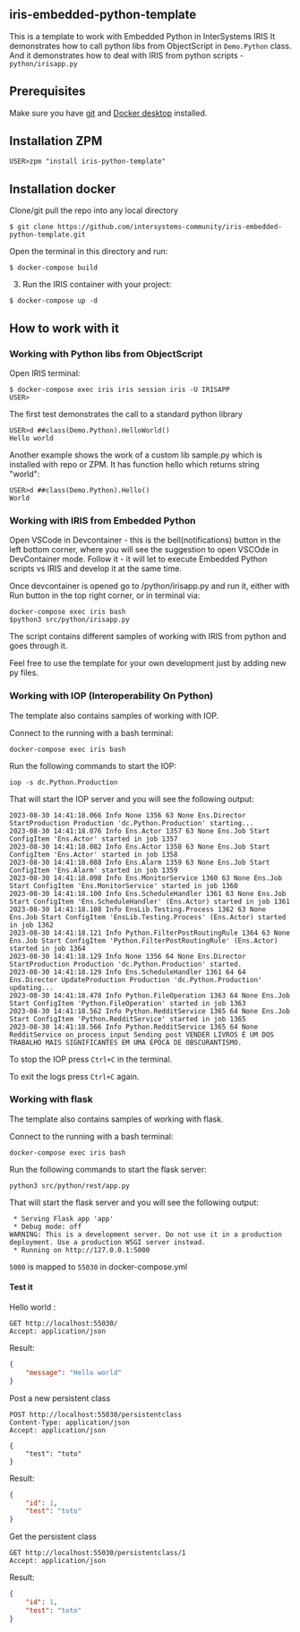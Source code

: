 ## iris-embedded-python-template
This is a template to work with Embedded Python in InterSystems IRIS
It demonstrates how to call python libs from ObjectScript in `Demo.Python` class.
And it demonstrates how to deal with IRIS from python scripts - `python/irisapp.py`

## Prerequisites
Make sure you have [git](https://git-scm.com/book/en/v2/Getting-Started-Installing-Git) and [Docker desktop](https://www.docker.com/products/docker-desktop) installed.


## Installation ZPM

```
USER>zpm "install iris-python-template"
```

## Installation docker

Clone/git pull the repo into any local directory

```
$ git clone https://github.com/intersystems-community/iris-embedded-python-template.git
```

Open the terminal in this directory and run:

```
$ docker-compose build
```

3. Run the IRIS container with your project:

```
$ docker-compose up -d
```

## How to work with it

### Working with Python libs from ObjectScript
Open IRIS terminal:

```
$ docker-compose exec iris iris session iris -U IRISAPP
USER>
```

The first test demonstrates the call to a standard python library
```
USER>d ##class(Demo.Python).HelloWorld()
Hello world
```

Another example shows the work of a custom lib sample.py which is installed with repo or ZPM. It has function hello which returns string "world":
```
USER>d ##class(Demo.Python).Hello()
World
```

### Working with IRIS from Embedded Python

Open VSCode in Devcontainer - this is the bell(notifications) button in the left bottom corner, where you will see the suggestion to open VSCOde in DevContainer mode. 
Follow it - it will let to execute Embedded Python scripts vs IRIS and develop it at the same time.

Once devcontainer is opened go to /python/irisapp.py and run it, either with Run button in the top right corner, or in terminal via:
```
docker-compose exec iris bash
$python3 src/python/irisapp.py
```
The script contains different samples of working with IRIS from python and goes through it.

Feel free to use the template for your own development just by adding new py files.

### Working with IOP (Interoperability On Python)

The template also contains samples of working with IOP.

Connect to the running with a bash terminal:
```
docker-compose exec iris bash
```

Run the following commands to start the IOP:
```
iop -s dc.Python.Production
```

That will start the IOP server and you will see the following output:
```
2023-08-30 14:41:18.066 Info None 1356 63 None Ens.Director StartProduction Production 'dc.Python.Production' starting...
2023-08-30 14:41:18.076 Info Ens.Actor 1357 63 None Ens.Job Start ConfigItem 'Ens.Actor' started in job 1357
2023-08-30 14:41:18.082 Info Ens.Actor 1358 63 None Ens.Job Start ConfigItem 'Ens.Actor' started in job 1358
2023-08-30 14:41:18.088 Info Ens.Alarm 1359 63 None Ens.Job Start ConfigItem 'Ens.Alarm' started in job 1359
2023-08-30 14:41:18.098 Info Ens.MonitorService 1360 63 None Ens.Job Start ConfigItem 'Ens.MonitorService' started in job 1360
2023-08-30 14:41:18.100 Info Ens.ScheduleHandler 1361 63 None Ens.Job Start ConfigItem 'Ens.ScheduleHandler' (Ens.Actor) started in job 1361
2023-08-30 14:41:18.108 Info EnsLib.Testing.Process 1362 63 None Ens.Job Start ConfigItem 'EnsLib.Testing.Process' (Ens.Actor) started in job 1362
2023-08-30 14:41:18.121 Info Python.FilterPostRoutingRule 1364 63 None Ens.Job Start ConfigItem 'Python.FilterPostRoutingRule' (Ens.Actor) started in job 1364
2023-08-30 14:41:18.129 Info None 1356 64 None Ens.Director StartProduction Production 'dc.Python.Production' started.
2023-08-30 14:41:18.129 Info Ens.ScheduleHandler 1361 64 64 Ens.Director UpdateProduction Production 'dc.Python.Production' updating...
2023-08-30 14:41:18.478 Info Python.FileOperation 1363 64 None Ens.Job Start ConfigItem 'Python.FileOperation' started in job 1363
2023-08-30 14:41:18.562 Info Python.RedditService 1365 64 None Ens.Job Start ConfigItem 'Python.RedditService' started in job 1365
2023-08-30 14:41:18.566 Info Python.RedditService 1365 64 None RedditService on_process_input Sending post VENDER LIVROS É UM DOS TRABALHO MAIS SIGNIFICANTES EM UMA ÉPOCA DE OBSCURANTISMO.
```

To stop the IOP press `Ctrl+C` in the terminal.

To exit the logs press `Ctrl+C` again.

### Working with flask

The template also contains samples of working with flask.

Connect to the running with a bash terminal:
```
docker-compose exec iris bash
```

Run the following commands to start the flask server:
```
python3 src/python/rest/app.py
```

That will start the flask server and you will see the following output:
```
 * Serving Flask app 'app'
 * Debug mode: off
WARNING: This is a development server. Do not use it in a production deployment. Use a production WSGI server instead.
 * Running on http://127.0.0.1:5000
```

`5000` is mapped to `55030` in docker-compose.yml


#### Test it

Hello world :
```http
GET http://localhost:55030/
Accept: application/json
```

Result:
```json
{
    "message": "Hello world"
}
```

Post a new persistent class

```http
POST http://localhost:55030/persistentclass
Content-Type: application/json
Accept: application/json

{
    "test": "toto"
}
```

Result:
```json
{
    "id": 1,
    "test": "toto"
}
```

Get the persistent class

```http
GET http://localhost:55030/persistentclass/1
Accept: application/json
```

Result:
```json
{
    "id": 1,
    "test": "toto"
}
```